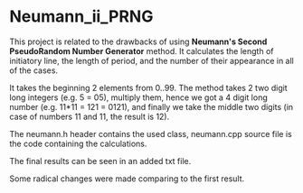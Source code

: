 # Neumann_ii_PRNG

This project is related to the drawbacks of using **Neumann's Second PseudoRandom Number Generator** method.
It calculates the length of initiatory line, the length of period, and the number of their appearance in all of the cases.

It takes the beginning 2 elements from 0..99.
The method takes 2 two digit long integers (e.g. 5 = 05), multiply them, hence we got a 4 digit long number (e.g. 11*11 = 121 = 0121), and finally we take the middle two digits (in case of numbers 11 and 11, the result is 12).

The neumann.h header contains the used class, neumann.cpp source file is the code containing the calculations.

The final results can be seen in an added txt file.

Some radical changes were made comparing to the first result.

